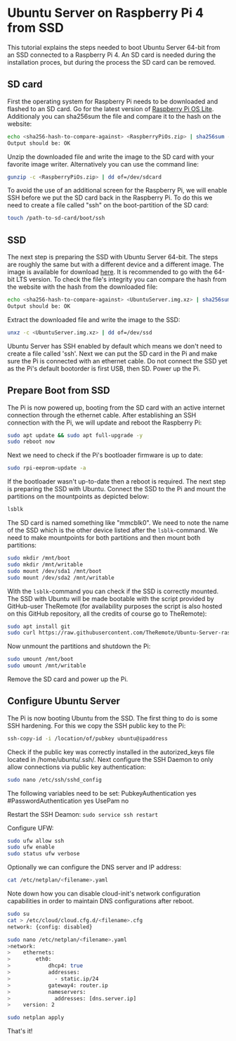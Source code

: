 # Ubuntu Server on Raspberry Pi 4 from SSD

This tutorial explains the steps needed to boot Ubuntu Server 64-bit from an SSD connected to a Raspberry Pi 4. An SD card is needed during the installation proces, but during the process the SD card can be removed.

## SD card
First the operating system for Raspberry Pi needs to be downloaded and flashed to an SD card. Go for the latest version of [Raspberry Pi OS Lite](https://www.raspberrypi.org/software/operating-systems/). Additionaly you can sha256sum the file and compare it to the hash on the website:

```bash
echo <sha256-hash-to-compare-against> <RaspberryPiOs.zip> | sha256sum -c
Output should be: OK
```

Unzip the downloaded file and write the image to the SD card with your favorite image writer. Alternatively you can use the command line:

```bash
gunzip -c <RaspberryPiOs.zip> | dd of=/dev/sdcard
```

To avoid the use of an additional screen for the Raspberry Pi, we will enable SSH before we put the SD card back in the Raspberry Pi. To do this we need to create a file called "ssh" on the boot-partition of the SD card:

```bash
touch /path-to-sd-card/boot/ssh
```

## SSD
The next step is preparing the SSD with Ubuntu Server 64-bit. The steps are roughly the same but with a different device and a different image. The image is available for download [here](https://ubuntu.com/download/raspberry-pi). It is recommended to go with the 64-bit LTS version. To check the file's integrity you can compare the hash from the website with the hash from the downloaded file:

```bash
echo <sha256-hash-to-compare-against> <UbuntuServer.img.xz> | sha256sum -c
Output should be: OK
```

Extract the downloaded file and write the image to the SSD:

```bash
unxz -c <UbuntuServer.img.xz> | dd of=/dev/ssd
```

Ubuntu Server has SSH enabled by default which means we don't need to create a file called 'ssh'. Next we can put the SD card in the Pi and make sure the Pi is connected with an ethernet cable. Do not connect the SSD yet as the Pi's default bootorder is first USB, then SD. Power up the Pi.

## Prepare Boot from SSD

The Pi is now powered up, booting from the SD card with an active internet connection through the ethernet cable. After establishing an SSH connection with the Pi, we will update and reboot the Raspberry Pi:

```bash
sudo apt update && sudo apt full-upgrade -y
sudo reboot now
```

Next we need to check if the Pi's bootloader firmware is up to date:

```bash
sudo rpi-eeprom-update -a
```

If the bootloader wasn't up-to-date then a reboot is required. The next step is preparing the SSD with Ubuntu. Connect the SSD to the Pi and mount the partitions on the mountpoints as depicted below:

```bash
lsblk
```

The SD card is named something like "mmcblk0". We need to note the name of the SSD which is the other device listed after the `lsblk`-command. We need to make mountpoints for both partitions and then mount both partitions:

```bash
sudo mkdir /mnt/boot
sudo mkdir /mnt/writable
sudo mount /dev/sda1 /mnt/boot
sudo mount /dev/sda2 /mnt/writable
```

With the `lsblk`-command you can check if the SSD is correctly mounted. The SSD with Ubuntu will be made bootable with the script provided by GitHub-user TheRemote (for availability purposes the script is also hosted on this GitHub repository, all the credits of course go to TheRemote):

```bash
sudo apt install git
sudo curl https://raw.githubusercontent.com/TheRemote/Ubuntu-Server-raspi4-unofficial/master/BootFix.sh | sudo bash
```

Now unmount the partitions and shutdown the Pi:

```bash
sudo umount /mnt/boot
sudo umount /mnt/writable
```

Remove the SD card and power up the Pi.

## Configure Ubuntu Server

The Pi is now booting Ubuntu from the SSD. The first thing to do is some SSH hardening. For this we copy the SSH public key to the Pi:

```bash
ssh-copy-id -i /location/of/pubkey ubuntu@ipaddress
```

Check if the public key was correctly installed in the autorized_keys file located in /home/ubuntu/.ssh/. Next configure the SSH Daemon to only allow connections via public key authentication:

```bash
sudo nano /etc/ssh/sshd_config
```

The following variables need to be set:
PubkeyAuthentication yes
#PasswordAuthentication yes
UsePam no

Restart the SSH Deamon: `sudo service ssh restart`

Configure UFW:

```bash
sudo ufw allow ssh
sudo ufw enable
sudo status ufw verbose
```

Optionally we can configure the DNS server and IP address:

```bash
cat /etc/netplan/<filename>.yaml
```
Note down how you can disable cloud-init's network configuration capabilities in order to maintain DNS configurations after reboot.

```bash
sudo su
cat > /etc/cloud/cloud.cfg.d/<filename>.cfg
network: {config: disabled}

sudo nano /etc/netplan/<filename>.yaml
>network:
>    ethernets:
>        eth0:
>            dhcp4: true
>            addresses:
>              - static.ip/24
>            gateway4: router.ip
>            nameservers:
>              addresses: [dns.server.ip]
>    version: 2

sudo netplan apply
```

That's it!
